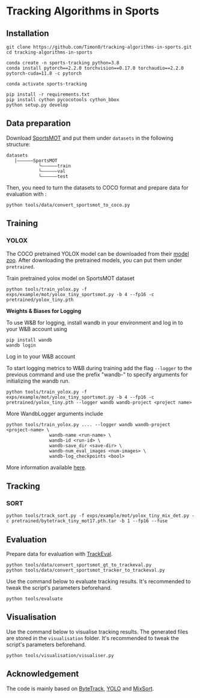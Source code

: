 # Tracking Algorithms in Sports

## Installation
```shell
git clone https://github.com/Timon0/tracking-algorithms-in-sports.git
cd tracking-algorithms-in-sports

conda create -n sports-tracking python=3.8
conda install pytorch==2.2.0 torchvision==0.17.0 torchaudio==2.2.0 pytorch-cuda=11.8 -c pytorch

conda activate sports-tracking

pip install -r requirements.txt
pip install cython pycocotools cython_bbox
python setup.py develop
```

## Data preparation

Download [SportsMOT](https://github.com/MCG-NJU/SportsMOT) and put them under `datasets` in the following structure:
```
datasets
   |——————SportsMOT
            └——————train
            └——————val
            └——————test

```

Then, you need to turn the datasets to COCO format and prepare data for evaluation with :

```shell
python tools/data/convert_sportsmot_to_coco.py
```

## Training

### YOLOX
The COCO pretrained YOLOX model can be downloaded from their [model zoo](https://github.com/Megvii-BaseDetection/YOLOX). After downloading the pretrained models, you can put them under `pretrained`.

Train pretrained yolox model on SportsMOT dataset 
```shell
python tools/train_yolox.py -f exps/example/mot/yolox_tiny_sportsmot.py -b 4 --fp16 -c pretrained/yolox_tiny.pth
```

**Weights & Biases for Logging**

To use W&B for logging, install wandb in your environment and log in to your W&B account using

```shell
pip install wandb
wandb login
```

Log in to your W&B account

To start logging metrics to W&B during training add the flag `--logger` to the previous command and use the prefix "wandb-" to specify arguments for initializing the wandb run.

```shell
python tools/train_yolox.py -f exps/example/mot/yolox_tiny_sportsmot.py -b 4 --fp16 -c pretrained/yolox_tiny.pth --logger wandb wandb-project <project name>
```

More WandbLogger arguments include

```shell
python tools/train_yolox.py .... --logger wandb wandb-project <project-name> \
                wandb-name <run-name> \
                wandb-id <run-id> \
                wandb-save_dir <save-dir> \
                wandb-num_eval_images <num-images> \
                wandb-log_checkpoints <bool>
```

More information available [here](https://docs.wandb.ai/guides/integrations/other/yolox).

## Tracking

### SORT

```shell
python tools/track_sort.py -f exps/example/mot/yolox_tiny_mix_det.py -c pretrained/bytetrack_tiny_mot17.pth.tar -b 1 --fp16 --fuse
```

## Evaluation
Prepare data for evaluation with [TrackEval](https://github.com/JonathonLuiten/TrackEval).

```shell
python tools/data/convert_sportsmot_gt_to_trackeval.py
python tools/data/convert_sportsmot_tracker_to_trackeval.py
```

Use the command below to evaluate tracking results. It's recommended to tweak the script's parameters beforehand.

```shell
python tools/evaluate  
```

## Visualisation
Use the command below to visualise tracking results. The generated files are stored in the `visualisation` folder. It's recommended to tweak the script's parameters beforehand.

```shell
python tools/visualisation/visualiser.py
```


## Acknowledgement

The code is mainly based on [ByteTrack](https://github.com/ifzhang/ByteTrack), [YOLO](https://github.com/Megvii-BaseDetection/YOLOX) and [MixSort](https://github.com/MCG-NJU/MixSort).
